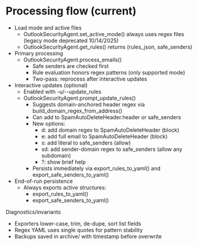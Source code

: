 # Processing flow (current)

- Load mode and active files
  - OutlookSecurityAgent.set_active_mode() always uses regex files (legacy mode deprecated 10/14/2025)
  - OutlookSecurityAgent.get_rules() returns (rules_json, safe_senders)
- Primary processing
  - OutlookSecurityAgent.process_emails()
    - Safe senders are checked first
    - Rule evaluation honors regex patterns (only supported mode)
    - Two-pass: reprocess after interactive updates
- Interactive updates (optional)
  - Enabled with -u/--update_rules
  - OutlookSecurityAgent.prompt_update_rules()
    - Suggests domain-anchored header regex via build_domain_regex_from_address()
    - Can add to SpamAutoDeleteHeader.header or safe_senders
    - New options:
      - d: add domain regex to SpamAutoDeleteHeader (block)
      - e: add full email to SpamAutoDeleteHeader (block)
      - s: add literal to safe_senders (allow)
      - sd: add sender-domain regex to safe_senders (allow any subdomain)
      - ?: show brief help
    - Persists immediately via export_rules_to_yaml() and export_safe_senders_to_yaml()
- End-of-run persistence
  - Always exports active structures:
    - export_rules_to_yaml()
    - export_safe_senders_to_yaml()

Diagnostics/invariants
- Exporters lower-case, trim, de-dupe, sort list fields
- Regex YAML uses single quotes for pattern stability
- Backups saved in archive/ with timestamp before overwrite
